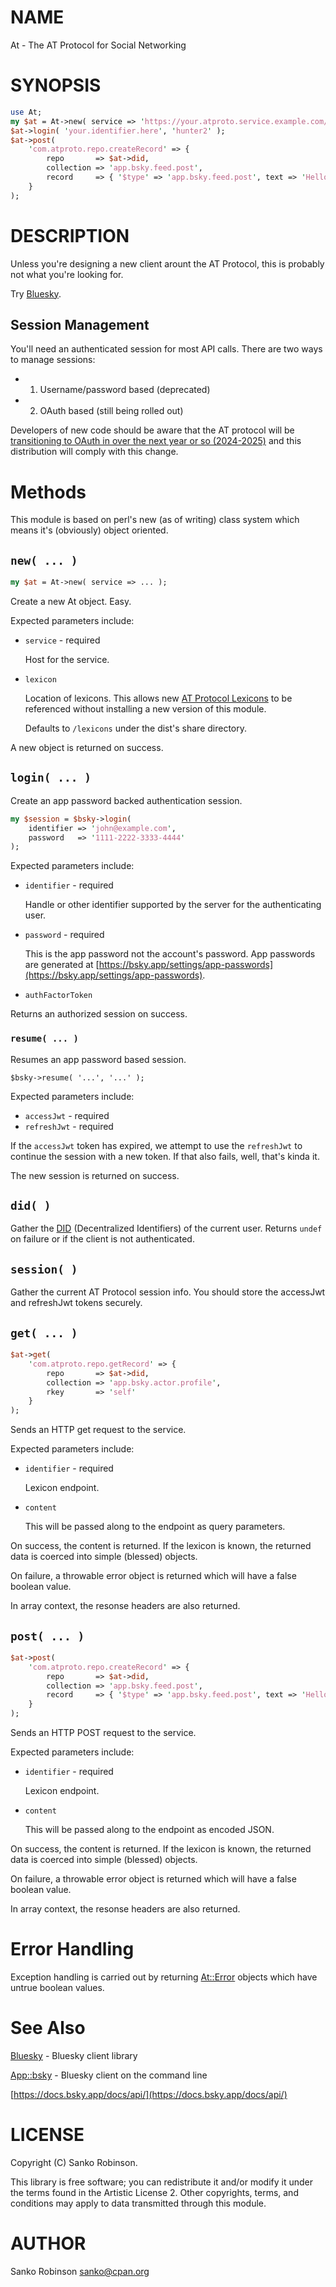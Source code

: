 # NAME

At - The AT Protocol for Social Networking

# SYNOPSIS

```perl
use At;
my $at = At->new( service => 'https://your.atproto.service.example.com/' ); }
$at->login( 'your.identifier.here', 'hunter2' );
$at->post(
    'com.atproto.repo.createRecord' => {
        repo       => $at->did,
        collection => 'app.bsky.feed.post',
        record     => { '$type' => 'app.bsky.feed.post', text => 'Hello world! I posted this via the API.', createdAt => $at->now->as_string }
    }
);
```

# DESCRIPTION

Unless you're designing a new client arount the AT Protocol, this is probably not what you're looking for.

Try [Bluesky](https://metacpan.org/pod/Bluesky.pm).

## Session Management

You'll need an authenticated session for most API calls. There are two ways to manage sessions:

- 1. Username/password based (deprecated)
- 2. OAuth based (still being rolled out)

Developers of new code should be aware that the AT protocol will be [transitioning to OAuth in over the next year or
so (2024-2025)](https://github.com/bluesky-social/atproto/discussions/2656) and this distribution will comply with this
change.

# Methods

This module is based on perl's new (as of writing) class system which means it's (obviously) object oriented.

## `new( ... )`

```perl
my $at = At->new( service => ... );
```

Create a new At object. Easy.

Expected parameters include:

- `service` - required

    Host for the service.

- `lexicon`

    Location of lexicons. This allows new [AT Protocol Lexicons](https://atproto.com/specs/lexicon) to be referenced
    without installing a new version of this module.

    Defaults to `/lexicons` under the dist's share directory.

A new object is returned on success.

## `login( ... )`

Create an app password backed authentication session.

```perl
my $session = $bsky->login(
    identifier => 'john@example.com',
    password   => '1111-2222-3333-4444'
);
```

Expected parameters include:

- `identifier` - required

    Handle or other identifier supported by the server for the authenticating user.

- `password` - required

    This is the app password not the account's password. App passwords are generated at
    [https://bsky.app/settings/app-passwords](https://bsky.app/settings/app-passwords).

- `authFactorToken`

Returns an authorized session on success.

### `resume( ... )`

Resumes an app password based session.

```
$bsky->resume( '...', '...' );
```

Expected parameters include:

- `accessJwt` - required
- `refreshJwt` - required

If the `accessJwt` token has expired, we attempt to use the `refreshJwt` to continue the session with a new token. If
that also fails, well, that's kinda it.

The new session is returned on success.

## `did( )`

Gather the [DID](https://atproto.com/specs/did) (Decentralized Identifiers) of the current user. Returns `undef` on
failure or if the client is not authenticated.

## `session( )`

Gather the current AT Protocol session info. You should store the accessJwt and refreshJwt tokens securely.

## `get( ... )`

```perl
$at->get(
    'com.atproto.repo.getRecord' => {
        repo       => $at->did,
        collection => 'app.bsky.actor.profile',
        rkey       => 'self'
    }
);
```

Sends an HTTP get request to the service.

Expected parameters include:

- `identifier` - required

    Lexicon endpoint.

- `content`

    This will be passed along to the endpoint as query parameters.

On success, the content is returned. If the lexicon is known, the returned data is coerced into simple (blessed)
objects.

On failure, a throwable error object is returned which will have a false boolean value.

In array context, the resonse headers are also returned.

## `post( ... )`

```perl
$at->post(
    'com.atproto.repo.createRecord' => {
        repo       => $at->did,
        collection => 'app.bsky.feed.post',
        record     => { '$type' => 'app.bsky.feed.post', text => 'Hello world! I posted this via the API.', createdAt => $at->now->as_string }
    }
);
```

Sends an HTTP POST request to the service.

Expected parameters include:

- `identifier` - required

    Lexicon endpoint.

- `content`

    This will be passed along to the endpoint as encoded JSON.

On success, the content is returned. If the lexicon is known, the returned data is coerced into simple (blessed)
objects.

On failure, a throwable error object is returned which will have a false boolean value.

In array context, the resonse headers are also returned.

# Error Handling

Exception handling is carried out by returning [At::Error](https://metacpan.org/pod/At%3A%3AError) objects which have untrue boolean values.

# See Also

[Bluesky](https://metacpan.org/pod/Bluesky) - Bluesky client library

[App::bsky](https://metacpan.org/pod/App%3A%3Absky) - Bluesky client on the command line

[https://docs.bsky.app/docs/api/](https://docs.bsky.app/docs/api/)

# LICENSE

Copyright (C) Sanko Robinson.

This library is free software; you can redistribute it and/or modify it under the terms found in the Artistic License
2\. Other copyrights, terms, and conditions may apply to data transmitted through this module.

# AUTHOR

Sanko Robinson <sanko@cpan.org>
